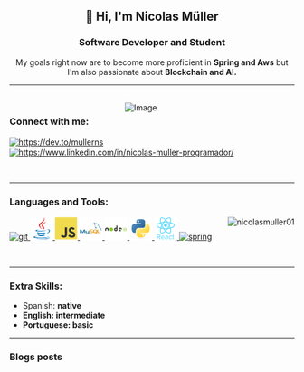 <h2 align="center">🫡 Hi, I'm Nicolas Müller</h2>  
<h3 align="center">Software Developer and Student</h3>  

<p align="center">My goals right now are to become more proficient in <b>Spring and Aws</b> but I'm also passionate about <b>Blockchain and AI.</b></p>
<hr>
<BR>

<img alt="Image"  width="300"  align="right" src="https://user-images.githubusercontent.com/93680135/231793696-f87e481c-ceec-47c8-80c5-a7716b244fa1.gif"/>
  
<h3 align="left">Connect with me:</h3>  
<p align="left">  
<a href="https://dev.to/mullerns" target="blank"><img align="center" src="https://raw.githubusercontent.com/rahuldkjain/github-profile-readme-generator/master/src/images/icons/Social/devto.svg" alt="https://dev.to/mullerns" height="30" width="40" /></a>  
<a href="https://www.linkedin.com/in/nicolas-muller-programador/" target="blank"><img align="center" src="https://raw.githubusercontent.com/rahuldkjain/github-profile-readme-generator/master/src/images/icons/Social/linked-in-alt.svg" alt="https://www.linkedin.com/in/nicolas-muller-programador/" height="30" width="40" /></a>  
</p>  
<BR>
 <hr>
 
<h3 align="left">Languages and Tools:</h3>  
<p><img align="right" src="https://github-readme-stats.vercel.app/api/top-langs?username=nicolasmuller01&show_icons=true&locale=en&layout=compact" alt="nicolasmuller01" /></p>
<p align="left"> <a href="https://git-scm.com/" target="_blank" rel="noreferrer"> <img src="https://www.vectorlogo.zone/logos/git-scm/git-scm-icon.svg" alt="git" width="40" height="40"/> </a> <a href="https://www.java.com" target="_blank" rel="noreferrer"> <img src="https://raw.githubusercontent.com/devicons/devicon/master/icons/java/java-original.svg" alt="java" width="40" height="40"/> </a> <a href="https://developer.mozilla.org/en-US/docs/Web/JavaScript" target="_blank" rel="noreferrer"> <img src="https://raw.githubusercontent.com/devicons/devicon/master/icons/javascript/javascript-original.svg" alt="javascript" width="40" height="40"/> </a> <a href="https://www.mysql.com/" target="_blank" rel="noreferrer"> <img src="https://raw.githubusercontent.com/devicons/devicon/master/icons/mysql/mysql-original-wordmark.svg" alt="mysql" width="40" height="40"/> </a> <a href="https://nodejs.org" target="_blank" rel="noreferrer"> <img src="https://raw.githubusercontent.com/devicons/devicon/master/icons/nodejs/nodejs-original-wordmark.svg" alt="nodejs" width="40" height="40"/> </a> <a href="https://www.python.org" target="_blank" rel="noreferrer"> <img src="https://raw.githubusercontent.com/devicons/devicon/master/icons/python/python-original.svg" alt="python" width="40" height="40"/> </a> <a href="https://reactjs.org/" target="_blank" rel="noreferrer"> <img src="https://raw.githubusercontent.com/devicons/devicon/master/icons/react/react-original-wordmark.svg" alt="react" width="40" height="40"/> </a> <a href="https://spring.io/" target="_blank" rel="noreferrer"> <img src="https://www.vectorlogo.zone/logos/springio/springio-icon.svg" alt="spring" width="40" height="40"/> </a> </p>  
<BR>
<hr>

<h3 align="left">Extra Skills:</h3>  
<ul>
	<li>Spanish: <b>native</li>
	<li>English: <b>intermediate</li>
	<li>Portuguese: <b>basic </li>
</ul>  

<hr>

### Blogs posts  
<!-- BLOG-POST-LIST:START -->  
<!-- BLOG-POST-LIST:END -->  
